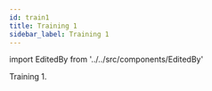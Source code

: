 ```yaml
---
id: train1
title: Training 1
sidebar_label: Training 1
---
```


import EditedBy from '../../src/components/EditedBy'

Training 1.

<EditedBy name="Vijay dev" date="24/02/2020" />

